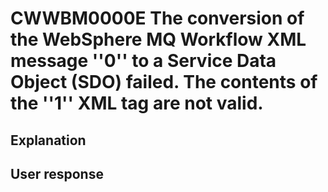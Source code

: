 # CWWBM0000E The conversion of the WebSphere MQ Workflow XML message ''0'' to a Service Data Object (SDO) failed. The contents of the ''1'' XML tag are not valid.

## Explanation

## User response